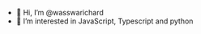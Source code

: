 - 👋 Hi, I’m @wasswarichard
- 👀 I’m interested in JavaScript, Typescript and python

<!---
wasswarichard/wasswarichard is a ✨ special ✨ repository because its `README.md` (this file) appears on your GitHub profile.
You can click the Preview link to take a look at your changes.
--->
